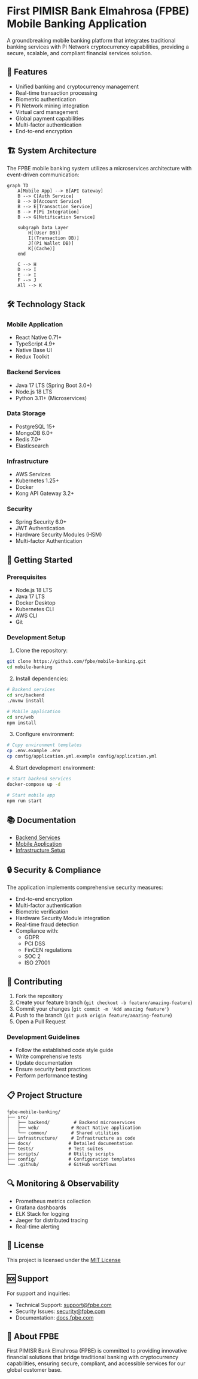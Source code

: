 # First PIMISR Bank Elmahrosa (FPBE) Mobile Banking Application

A groundbreaking mobile banking platform that integrates traditional banking services with Pi Network cryptocurrency capabilities, providing a secure, scalable, and compliant financial services solution.

## 🌟 Features

- Unified banking and cryptocurrency management
- Real-time transaction processing
- Biometric authentication
- Pi Network mining integration
- Virtual card management
- Global payment capabilities
- Multi-factor authentication
- End-to-end encryption

## 🏗 System Architecture

The FPBE mobile banking system utilizes a microservices architecture with event-driven communication:

```mermaid
graph TD
    A[Mobile App] --> B[API Gateway]
    B --> C[Auth Service]
    B --> D[Account Service]
    B --> E[Transaction Service]
    B --> F[Pi Integration]
    B --> G[Notification Service]
    
    subgraph Data Layer
        H[(User DB)]
        I[(Transaction DB)]
        J[(Pi Wallet DB)]
        K[(Cache)]
    end
    
    C --> H
    D --> I
    E --> I
    F --> J
    All --> K
```

## 🛠 Technology Stack

### Mobile Application
- React Native 0.71+
- TypeScript 4.9+
- Native Base UI
- Redux Toolkit

### Backend Services
- Java 17 LTS (Spring Boot 3.0+)
- Node.js 18 LTS
- Python 3.11+ (Microservices)

### Data Storage
- PostgreSQL 15+
- MongoDB 6.0+
- Redis 7.0+
- Elasticsearch

### Infrastructure
- AWS Services
- Kubernetes 1.25+
- Docker
- Kong API Gateway 3.2+

### Security
- Spring Security 6.0+
- JWT Authentication
- Hardware Security Modules (HSM)
- Multi-factor Authentication

## 🚀 Getting Started

### Prerequisites

- Node.js 18 LTS
- Java 17 LTS
- Docker Desktop
- Kubernetes CLI
- AWS CLI
- Git

### Development Setup

1. Clone the repository:
```bash
git clone https://github.com/fpbe/mobile-banking.git
cd mobile-banking
```

2. Install dependencies:
```bash
# Backend services
cd src/backend
./mvnw install

# Mobile application
cd src/web
npm install
```

3. Configure environment:
```bash
# Copy environment templates
cp .env.example .env
cp config/application.yml.example config/application.yml
```

4. Start development environment:
```bash
# Start backend services
docker-compose up -d

# Start mobile app
npm run start
```

## 📚 Documentation

- [Backend Services](src/backend/README.md)
- [Mobile Application](src/web/README.md)
- [Infrastructure Setup](infrastructure/README.md)

## 🔒 Security & Compliance

The application implements comprehensive security measures:

- End-to-end encryption
- Multi-factor authentication
- Biometric verification
- Hardware Security Module integration
- Real-time fraud detection
- Compliance with:
  - GDPR
  - PCI DSS
  - FinCEN regulations
  - SOC 2
  - ISO 27001

## 🤝 Contributing

1. Fork the repository
2. Create your feature branch (`git checkout -b feature/amazing-feature`)
3. Commit your changes (`git commit -m 'Add amazing feature'`)
4. Push to the branch (`git push origin feature/amazing-feature`)
5. Open a Pull Request

### Development Guidelines

- Follow the established code style guide
- Write comprehensive tests
- Update documentation
- Ensure security best practices
- Perform performance testing

## 📋 Project Structure

```
fpbe-mobile-banking/
├── src/
│   ├── backend/         # Backend microservices
│   ├── web/            # React Native application
│   └── common/         # Shared utilities
├── infrastructure/     # Infrastructure as code
├── docs/              # Detailed documentation
├── tests/             # Test suites
├── scripts/           # Utility scripts
├── config/            # Configuration templates
└── .github/           # GitHub workflows
```

## 🔍 Monitoring & Observability

- Prometheus metrics collection
- Grafana dashboards
- ELK Stack for logging
- Jaeger for distributed tracing
- Real-time alerting

## 📄 License

This project is licensed under the [MIT License](LICENSE)

## 🆘 Support

For support and inquiries:
- Technical Support: [support@fpbe.com](mailto:support@fpbe.com)
- Security Issues: [security@fpbe.com](mailto:security@fpbe.com)
- Documentation: [docs.fpbe.com](https://docs.fpbe.com)

## 🏦 About FPBE

First PIMISR Bank Elmahrosa (FPBE) is committed to providing innovative financial solutions that bridge traditional banking with cryptocurrency capabilities, ensuring secure, compliant, and accessible services for our global customer base.